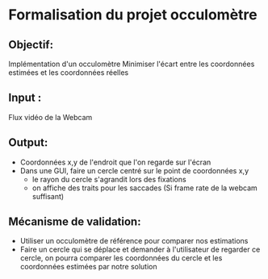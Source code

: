 # Formalisation du projet occulomètre
## Objectif:
Implémentation d'un occulomètre
Minimiser l'écart entre les coordonnées estimées et les coordonnées réelles


## Input :
Flux vidéo de la Webcam


## Output:
- Coordonnées x,y de l'endroit que l'on regarde sur l'écran
- Dans une GUI, faire un cercle centré sur le point de coordonnées x,y
    - le rayon du cercle s'agrandit lors des fixations
    - on affiche des traits pour les saccades (Si frame rate de la webcam suffisant)

## Mécanisme de validation:
- Utiliser un occulomètre de référence pour comparer nos estimations
- Faire un cercle qui se déplace et demander à l'utilisateur de regarder ce cercle, on pourra comparer les coordonnées du cercle et les coordonnées estimées par notre solution
